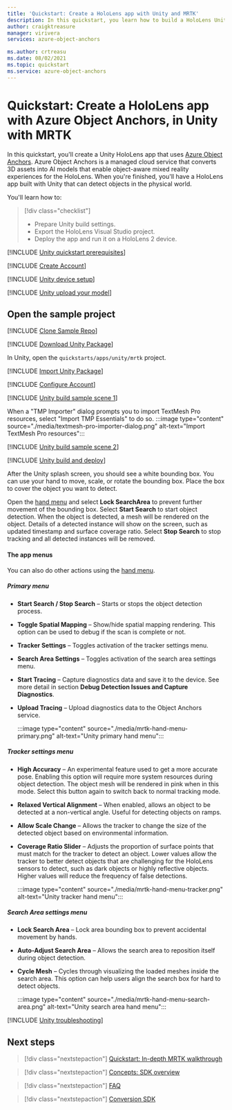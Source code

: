 ```yaml
---
title: 'Quickstart: Create a HoloLens app with Unity and MRTK'
description: In this quickstart, you learn how to build a HoloLens Unity app using MRTK and Object Anchors.
author: craigktreasure
manager: virivera
services: azure-object-anchors

ms.author: crtreasu
ms.date: 08/02/2021
ms.topic: quickstart
ms.service: azure-object-anchors
---
```

# Quickstart: Create a HoloLens app with Azure Object Anchors, in Unity with MRTK

In this quickstart, you'll create a Unity HoloLens app that uses [Azure Object Anchors](../overview.md). Azure
Object Anchors is a managed cloud service that converts 3D assets into AI models that enable object-aware mixed
reality experiences for the HoloLens. When you're finished, you'll have a HoloLens app built with Unity that can detect
objects in the physical world.

You'll learn how to:

> [!div class="checklist"]
> * Prepare Unity build settings.
> * Export the HoloLens Visual Studio project.
> * Deploy the app and run it on a HoloLens 2 device.

[!INCLUDE [Unity quickstart prerequisites](../../../includes/object-anchors-quickstart-unity-prerequisites.md)]

[!INCLUDE [Create Account](../../../includes/object-anchors-get-started-create-account.md)]

[!INCLUDE [Unity device setup](../../../includes/object-anchors-quickstart-unity-device-setup.md)]

[!INCLUDE [Unity upload your model](../../../includes/object-anchors-quickstart-unity-upload-model.md)]

## Open the sample project

[!INCLUDE [Clone Sample Repo](../../../includes/object-anchors-clone-sample-repository.md)]

[!INCLUDE [Download Unity Package](../../../includes/object-anchors-quickstart-unity-download-package.md)]

In Unity, open the `quickstarts/apps/unity/mrtk` project.

[!INCLUDE [Import Unity Package](../../../includes/object-anchors-quickstart-unity-import-package.md)]

[!INCLUDE [Configure Account](../../../includes/object-anchors-get-started-configure-account.md)]

[!INCLUDE [Unity build sample scene 1](../../../includes/object-anchors-quickstart-unity-build-sample-scene-1.md)]

When a "TMP Importer" dialog prompts you to import TextMesh Pro resources, select "Import TMP Essentials" to do so.
:::image type="content" source="./media/textmesh-pro-importer-dialog.png" alt-text="Import TextMesh Pro resources":::

[!INCLUDE [Unity build sample scene 2](../../../includes/object-anchors-quickstart-unity-build-sample-scene-2.md)]

[!INCLUDE [Unity build and deploy](../../../includes/object-anchors-quickstart-unity-build-deploy.md)]

 After the Unity splash screen, you should see a white bounding box. You can use your hand to move, scale, or rotate the bounding box. Place the box to cover the object you want to detect.

Open the <a href="https://microsoft.github.io/MixedRealityToolkit-Unity/Documentation/README_HandMenu.html" target="_blank">hand menu</a> and select **Lock SearchArea** to prevent further movement of the bounding box. Select **Start Search** to start object detection. When the object is detected, a mesh will be rendered on the object. Details of a detected instance will show on the screen, such as updated timestamp and surface coverage ratio. Select **Stop Search** to stop tracking and all detected instances will be removed.

#### The app menus

You can also do other actions using the <a href="https://microsoft.github.io/MixedRealityToolkit-Unity/Documentation/README_HandMenu.html" target="_blank">hand menu</a>.

##### Primary menu

* **Start Search / Stop Search** – Starts or stops the object detection process.
* **Toggle Spatial Mapping** – Show/hide spatial mapping rendering. This option can be used to debug if the scan is complete or not.
* **Tracker Settings** – Toggles activation of the tracker settings menu.
* **Search Area Settings** – Toggles activation of the search area settings menu.
* **Start Tracing** – Capture diagnostics data and save it to the device. See more detail in section **Debug Detection Issues and Capture Diagnostics**.
* **Upload Tracing** – Upload diagnostics data to the Object Anchors service.    

    :::image type="content" source="./media/mrtk-hand-menu-primary.png" alt-text="Unity primary hand menu":::

##### Tracker settings menu

* **High Accuracy** – An experimental feature used to get a more accurate pose. Enabling this option will require more system resources during object detection. The object mesh will be rendered in pink when in this mode. Select this button again to switch back to normal tracking mode.
* **Relaxed Vertical Alignment** – When enabled, allows an object to be detected at a non-vertical angle. Useful for detecting objects on ramps.
* **Allow Scale Change** – Allows the tracker to change the size of the detected object based on environmental information.
* **Coverage Ratio Slider** – Adjusts the proportion of surface points that must match for the tracker to detect an object.  Lower values allow the tracker to better detect objects that are challenging for the HoloLens sensors to detect, such as dark objects or highly reflective objects. Higher values will reduce the frequency of false detections.

    :::image type="content" source="./media/mrtk-hand-menu-tracker.png" alt-text="Unity tracker hand menu":::

##### Search Area settings menu

* **Lock Search Area** – Lock area bounding box to prevent accidental movement by hands.
* **Auto-Adjust Search Area** – Allows the search area to reposition itself during object detection.
* **Cycle Mesh** – Cycles through visualizing the loaded meshes inside the search area.  This option can help users align the search box for hard to detect objects.

    :::image type="content" source="./media/mrtk-hand-menu-search-area.png" alt-text="Unity search area hand menu":::

[!INCLUDE [Unity troubleshooting](../../../includes/object-anchors-quickstart-unity-troubleshooting.md)]

## Next steps

> [!div class="nextstepaction"]
> [Quickstart: In-depth MRTK walkthrough](in-depth-mrtk-walkthrough.md)

> [!div class="nextstepaction"]
> [Concepts: SDK overview](../concepts/sdk-overview.md)

> [!div class="nextstepaction"]
> [FAQ](../faq.md)

> [!div class="nextstepaction"]
> [Conversion SDK](/dotnet/api/overview/azure/mixedreality.objectanchors.conversion-readme-pre)
